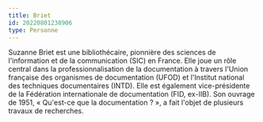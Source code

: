 ```yaml
---
title: Briet
id: 20220801238906
type: Personne
---
```


Suzanne Briet est une bibliothécaire, pionnière des sciences de l'information et de la communication (SIC) en France. Elle joue un rôle central dans la professionnalisation de la documentation à travers l'Union française des organismes de documentation (UFOD) et l'Institut national des techniques documentaires (INTD). Elle est également vice-présidente de la Fédération internationale de documentation (FID, ex-IIB). Son ouvrage de 1951, « Qu'est-ce que la documentation ? », a fait l'objet de plusieurs travaux de recherches.
